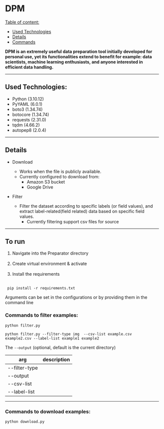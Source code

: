 # DPM
[Table of content:](#description)
- [Used Technologies](#used-technologies)
- [Details](#details)
- [Commands](#to-run)

**DPM is an extremely useful data preparation tool initially developed for personal use, yet its functionalities extend to benefit for example: data scientists, machine learning enthusiasts, and anyone interested in efficient data handling.**

---
## Used Technologies:
- Python (3.10.12)
- PyYAML (6.0.1)
- boto3 (1.34.74)
- botocore (1.34.74)
- requests (2.31.0)
- tqdm (4.66.2)
- autopep8 (2.0.4)

---
## Details

- Download
  - Works when the file is publicly available. 
  - Currently configured to download from:
    - Amazon S3 bucket
    - Google Drive

- Filter
  - Filter the dataset according to specific labels (or field values), and extract label-related(field related) data based on specific field values.
    - Currently filtering support csv files for source

---
## To run
1. Navigate into the Preparator directory </br></br>
2. Create virtual environment & activate </br></br>
3. Install the requirements </br></br>

```commandline
 pip install -r requirements.txt
```
Arguments can be set in the configurations or by providing them in the command line

### Commands to filter examples:

```commandline
python filter.py
```



```commandline
python filter.py --filter-type img  --csv-list example.csv example2.csv --label-list example1 example2
```
The ```--output``` (optional, default is the current directory)

| arg          | description |
|--------------|-------------|
| --filter-type|             |
| --output     |             |
| --csv-list   |             |
| --label-list |             |

---

### Commands to download examples:

```commandline
python download.py
```

